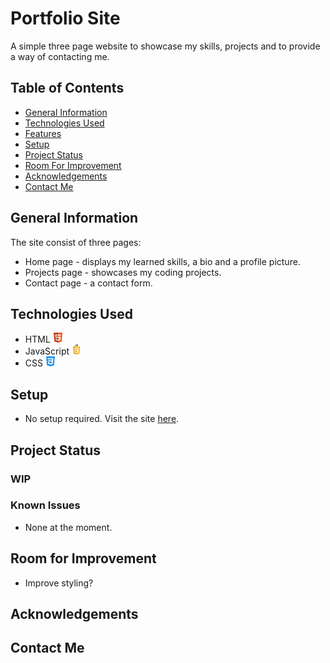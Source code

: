 # Portfolio Site

A simple three page website to showcase my skills, projects and to provide a way of contacting me.

## Table of Contents
* [General Information](#general-information)
* [Technologies Used](#technologies-used)
* [Features](#features)
* [Setup](#setup)
* [Project Status](#project-status)
* [Room For Improvement](#room-for-improvement)
* [Acknowledgements](#acknowledgements)
* [Contact Me](#contact-me)

## General Information
The site consist of three pages: 

* Home page - displays my learned skills, a bio and a profile picture.
* Projects page - showcases my coding projects.
* Contact page - a contact form.

## Technologies Used
* HTML ![html](./images/htmlSmall.png)
* JavaScript ![JavaScript](./images/javascriptSmall.png)
* CSS ![css](./images/cssSmall.png)

## Setup
* No setup required. Visit the site [here](https://samurairabbit.github.io/).

## Project Status

### WIP

### Known Issues

* None at the moment.

## Room for Improvement

* Improve styling?

## Acknowledgements

## Contact Me
